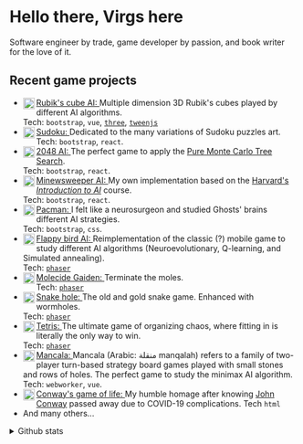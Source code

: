 # Hello there, Virgs here

Software engineer by trade, game developer by passion, and book writer for the love of it.

<!--<img src="https://raw.githubusercontent.com/MicaelliMedeiros/micaellimedeiros/master/image/computer-illustration.png" alt="ilustração de um computador" min-width="400px" max-width="400px" width="400px" align="right">-->

## Recent game projects

- [<img align="left" height="20px" width="20px" alt="Rubik's cube AI" src="https://virgs.github.io/rubiks-cubes-ai/favicon.png"/>](https://virgs.github.io/rubiks-cubes-ai/) [Rubik's cube AI: ](https://github.com/virgs/rubiks-cubes-ai/) Multiple dimension 3D Rubik's cubes played by different AI algorithms. \
Tech: `bootstrap`, `vue`, [`three`](https://threejs.org/), [`tweenjs`](https://tweenjs.github.io/tween.js/)
- [<img align="left" height="20px" width="20px" alt="Sudoku" src="https://virgs.github.io/sudoku/logo.svg"/>](https://virgs.github.io/sudoku/) [Sudoku: ](https://github.com/virgs/sudoku/) Dedicated to the many variations of Sudoku puzzles art. \
Tech: `bootstrap`, `react`.
- [<img align="left" height="20px" width="20px" alt="2048 AI" src="https://virgs.github.io/2048-ai/2048_Icon.ico"/>](https://virgs.github.io/2048-ai/) [2048 AI: ](https://github.com/virgs/2048-ai/) The perfect game to apply the [Pure Monte Carlo Tree Search](https://github.com/virgs/2048-ai#pure-mtcs). \
Tech: `bootstrap`, `react`.
- [<img align="left" height="20px" width="20px" alt="Minesweeper AI" src="https://virgs.github.io/minesweeper-ai/favicon.svg"/>](https://virgs.github.io/minesweeper-ai/) [Minewsweeper AI: ](https://github.com/virgs/minesweeper-ai/) My own implementation based on the [Harvard's *Introduction to AI*](https://cs50.harvard.edu/ai/2023/projects/1/minesweeper) course. \
Tech: `bootstrap`, `react`.
- [<img align="left" height="20px" width="20px" alt="Pacman" src="https://virgs.github.io/pacman/pacman-neon-icon.jpeg"/>](https://virgs.github.io/pacman/) [Pacman: ](https://github.com/virgs/pacman/) I felt like a neurosurgeon and studied Ghosts' brains different AI strategies. \
Tech: `bootstrap`, `css`.
- [<img align="left" height="20px" width="20px" alt="Flappy bird AI" src="https://virgs.github.io/flappy-bird-ai/favicon.png"/>](https:///virgs.github.io/flappy-bird-ai/) [Flappy bird AI: ](https://github.com/virgs/flappy-bird-ai/) Reimplementation of the classic (?) mobile game to study different AI algorithms (Neuroevolutionary, Q-learning, and Simulated annealing). \
Tech: [`phaser`](https://phaser.io/)
- [<img align="left" height="20px" width="20px" alt="Molecide gaiden" src="https://virgs.github.io/molecideGaiden/favicon.png"/>](https://virgs.github.io/molecideGaiden/) [Molecide Gaiden: ](https://github.com/virgs/molecideGaiden/) Terminate the moles. \
Tech: [`phaser`](https://phaser.io/)  
- [<img align="left" height="20px" width="20px" alt="Snake Hole" src="https://virgs.github.io/SnakeHole/favicon.jpg"/>](https://virgs.github.io/SnakeHole/) [Snake hole: ](https://github.com/virgs/SnakeHole) The old and gold snake game. Enhanced with wormholes. \
Tech: [`phaser`](https://phaser.io/)
- [<img align="left" height="20px" width="20px" alt="Tetris" src="https://virgs.github.io/tetris/assets/images/icon.png"/>](https://virgs.github.io/tetris/) [Tetris: ](https://github.com/virgs/tetris) The ultimate game of organizing chaos, where fitting in is literally the only way to win. \
Tech: [`phaser`](https://phaser.io/)
- [<img align="left" height="20px" width="20px" alt="Mancala" src="https://virgs.github.io/mancala/favicon.ico"/>](https://virgs.github.io/mancala/) [Mancala: ](https://github.com/virgs/mancala) Mancala (Arabic: منقلة manqalah) refers to a family of two-player turn-based strategy board games played with small stones and rows of holes. The perfect game to study the minimax AI algorithm. \
Tech: `webworker`, `vue`.
- [<img align="left" height="20px" width="20px" alt="Conway's game of life" src="https://virgs.github.io/conways-game-of-life/gameoflife.jpg"/>](https://virgs.github.io/conways-game-of-life/?interval=125&percentage=20&scale=10) [Conway's game of life: ](https://github.com/virgs/conways-game-of-life) My humble homage after knowing [John Conway](https://pt.wikipedia.org/wiki/John_Conway) passed away due to COVID-19 complications.
Tech `html`
- And many others...

<details>
<summary>Github stats</summary>

<table>
  <tr>
    <td>
      <img
        align="left"
        src="https://github-readme-stats.vercel.app/api?username=virgs&theme=dark&hide_border=false&include_all_commits=true"
        alt="Github Stats"
      />
    </td>
    <td>
      <img
        align="left"
        src="https://github-readme-stats.vercel.app/api/top-langs/?username=virgs&theme=dark&hide_border=false&include_all_commits=true&count_private=true&layout=compact&langs_count=6"
        alt="Github Stats"
      />
    </td>
    <td>
      <br />
      <img
        align="left"
        src="https://github-readme-streak-stats.herokuapp.com/?user=virgs&theme=dark&hide_border=false"
        alt="Github Stats"
      />
    </td>
  </tr>
</table>

</details>
